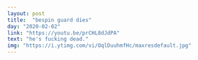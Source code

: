```yaml
---
layout: post
title:  "bespin guard dies"
day: "2020-02-02" 
link: "https://youtu.be/prCHL8dJdPA"
text: "he's fucking dead."
img: "https://i.ytimg.com/vi/OqlDuuhmfHc/maxresdefault.jpg"
---
```

